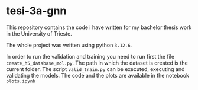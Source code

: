 
# tesi-3a-gnn

This repository contains the code i have written for my bachelor thesis work in the University of Trieste.

The whole project was written using python `3.12.6`. 

In order to run the validation and training you need to run first the file `create_h5_database_mol.py`. The path in which the dataset is created is the current folder. The script `valid_train.py` can be executed, executing and validating the models. The code and the plots are available in the notebook `plots.ipynb`